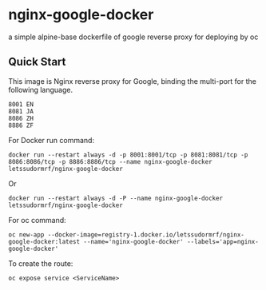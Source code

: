 # nginx-google-docker
a simple alpine-base dockerfile of google reverse proxy for deploying by oc

Quick Start
-----------

This image is Nginx reverse proxy for Google, binding the multi-port for the following language.

    8001 EN
    8081 JA
    8086 ZH
    8886 ZF

For Docker run command:

    docker run --restart always -d -p 8001:8001/tcp -p 8081:8081/tcp -p 8086:8086/tcp -p 8886:8886/tcp --name nginx-google-docker letssudormrf/nginx-google-docker

Or

    docker run --restart always -d -P --name nginx-google-docker letssudormrf/nginx-google-docker

For oc command:

    oc new-app --docker-image=registry-1.docker.io/letssudormrf/nginx-google-docker:latest --name='nginx-google-docker' --labels='app=nginx-google-docker'

To create the route:

    oc expose service <ServiceName>


